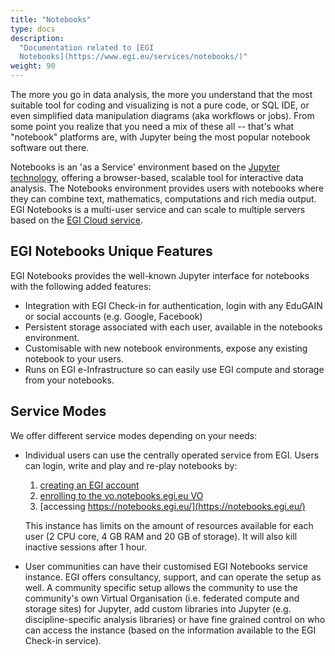 ```yaml
---
title: "Notebooks"
type: docs
description:
  "Documentation related to [EGI
  Notebooks](https://www.egi.eu/services/notebooks/)"
weight: 90
---
```


The more you go in data analysis, the more you understand that the most suitable
tool for coding and visualizing is not a pure code, or SQL IDE, or even
simplified data manipulation diagrams (aka workflows or jobs). From some point
you realize that you need a mix of these all -- that's what "notebook" platforms
are, with Jupyter being the most popular notebook software out there.

Notebooks is an \'as a Service\' environment based on the
[Jupyter technology](http://jupyter.org/), offering a browser-based, scalable
tool for interactive data analysis. The Notebooks environment provides users
with notebooks where they can combine text, mathematics, computations and rich
media output. EGI Notebooks is a multi-user service and can scale to multiple
servers based on the
[EGI Cloud service](https://www.egi.eu/services/cloud-compute/).

## EGI Notebooks Unique Features

EGI Notebooks provides the well-known Jupyter interface for notebooks with the
following added features:

- Integration with EGI Check-in for authentication, login with any EduGAIN or
  social accounts (e.g. Google, Facebook)
- Persistent storage associated with each user, available in the notebooks
  environment.
- Customisable with new notebook environments, expose any existing notebook to
  your users.
- Runs on EGI e-Infrastructure so can easily use EGI compute and storage from
  your notebooks.

## Service Modes

We offer different service modes depending on your needs:

- Individual users can use the centrally operated service from EGI. Users can
  login, write and play and re-play notebooks by:

  1. [creating an EGI account](../check-in/signup)
  2. [enrolling to the vo.notebooks.egi.eu VO](https://aai.egi.eu/registry/co_petitions/start/coef:111)
  3. [accessing https://notebooks.egi.eu/](https://notebooks.egi.eu/)

  This instance has limits on the amount of resources available for each user (2
  CPU core, 4 GB RAM and 20 GB of storage). It will also kill inactive sessions
  after 1 hour.

- User communities can have their customised EGI Notebooks service instance. EGI
  offers consultancy, support, and can operate the setup as well. A community
  specific setup allows the community to use the community\'s own Virtual
  Organisation (i.e. federated compute and storage sites) for Jupyter, add
  custom libraries into Jupyter (e.g. discipline-specific analysis libraries) or
  have fine grained control on who can access the instance (based on the
  information available to the EGI Check-in service).
